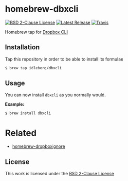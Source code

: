 # homebrew-dbxcli

[![BSD 2-Clause License](https://flat.badgen.net/badge/license/BSD%202-Clause/blue)](https://opensource.org/licenses/BSD-2-Clause)
[![Latest Release](https://flat.badgen.net/github/release/idleberg/homebrew-dbxcli)](https://github.com/idleberg/homebrew-dbxcli/releases)
[![Travis](https://flat.badgen.net/travis/idleberg/homebrew-dbxcli)](https://travis-ci.org/idleberg/homebrew-dbxcli)

Homebrew tap for [Dropbox CLI](https://github.com/dropbox/dbxcli)

## Installation

Tap this repository in order to be able to install its formulae

```sh
$ brew tap idleberg/dbxcli
```

## Usage

You can now install `dbxcli` as you normally would.

**Example:**

```sh
$ brew install dbxcli
```

# Related

- [homebrew-dropboxignore](https://github.com/idleberg/homebrew-dropboxignore)

## License

This work is licensed under the [BSD 2-Clause License](LICENSE)

